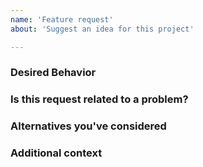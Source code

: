 ```yaml
---
name: 'Feature request'
about: 'Suggest an idea for this project'

---
```


### Desired Behavior



### Is this request related to a problem?



<!-- Describe the problem, for example: "I'm always frustrated when ... " -->

### Alternatives you've considered



### Additional context


